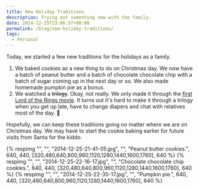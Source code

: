 ```yaml
---
title: New Holiday Traditions
description: Trying out something new with the family.
date: 2014-12-25T23:06:57+00:00
permalink: /blog/new-holiday-traditions/
tags:
  - Personal
---
```


Today, we started a few new traditions for the holidays as a family.

  1. We baked cookies as a new thing to do on Christmas day. We now have a batch of peanut butter and a batch of chocolate chocolate chip with a batch of sugar coming up in the next day or so. We also made homemade pumpkin pie as a bonus.
  2. We watched a <del>trilogy</del>. Okay, not really. We only made it through the [first Lord of the Rings movie](http://en.wikipedia.org/wiki/The_Lord_of_the_Rings:_The_Fellowship_of_the_Ring). It turns out it's hard to make it through a trilogy when you get up late, have to change diapers and chat with relatives most of the day. 🙂

Hopefully, we can keep these traditions going no matter where we are on Christmas day. We may have to start the cookie baking earlier for future visits from Santa for the kiddo.

<div class="reel">
  {% respimg "", "", "2014-12-25-21-41-05.jpg", "", "Peanut butter cookies.", 640, 440, [320,480,640,800,960,1120,1280,1440,1600,1760], 640 %}
  {% respimg "", "", "2014-12-25-22-16-17.jpg", "", "Chocolate chocolate chip cookies.", 640, 440, [320,480,640,800,960,1120,1280,1440,1600,1760], 640 %}
  {% respimg "", "", "2014-12-25-22-35-17.jpg", "", "Pumpkin pie.", 640, 440, [320,480,640,800,960,1120,1280,1440,1600,1760], 640 %}
</div>
